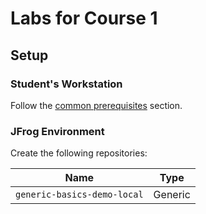 # Labs for Course 1

## Setup

### Student's Workstation

Follow the [common prerequisites](../../../README.md#common-prerequisites) section.

### JFrog Environment

Create the following repositories:

| Name | Type |
|------|------|
| `generic-basics-demo-local` | Generic |


